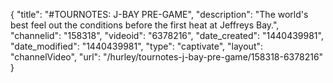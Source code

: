 {
    "title": "#TOURNOTES: J-BAY PRE-GAME",
    "description": "The world's best feel out the conditions before the first heat  at Jeffreys Bay.",
    "channelid": "158318",
    "videoid": "6378216",
    "date_created": "1440439981",
    "date_modified": "1440439981",
    "type": "captivate",
    "layout": "channelVideo",
    "url": "\/hurley\/tournotes-j-bay-pre-game\/158318-6378216"
}